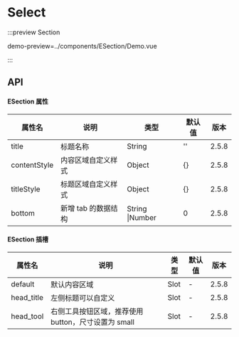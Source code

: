 # Select

:::preview Section

demo-preview=../components/ESection/Demo.vue

:::

## API

#### ESection 属性

| 属性名       | 说明                | 类型            | 默认值 | 版本  |
| ------------ | ------------------- | --------------- | ------ | ----- |
| title        | 标题名称            | String          | ''     | 2.5.8 |
| contentStyle | 内容区域自定义样式  | Object          | {}     | 2.5.8 |
| titleStyle   | 标题区域自定义样式  | Object          | {}     | 2.5.8 |
| bottom       | 新增 tab 的数据结构 | String \|Number | 0      | 2.5.8 |

#### ESection 插槽

| 属性名     | 说明                                                | 类型 | 默认值 | 版本  |
| ---------- | --------------------------------------------------- | ---- | ------ | ----- |
| default    | 默认内容区域                                        | Slot | -      | 2.5.8 |
| head_title | 左侧标题可以自定义                                  | Slot | -      | 2.5.8 |
| head_tool  | 右侧工具按钮区域，推荐使用 button，尺寸设置为 small | Slot | -      | 2.5.8 |
